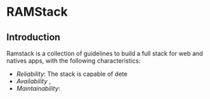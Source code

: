 # RAMStack
## Introduction

Ramstack is a collection of guidelines to build a full stack for web and natives apps, with the following characteristics:

 - *Reliability*: The stack is capable of dete
 - *Availability* ,  
 - *Maintainability*:

<!--stackedit_data:
eyJoaXN0b3J5IjpbMjEwODk5MTI5MCwtMjAwNDM0MDU5LC0xOD
c3NTk1Mjc1XX0=
-->